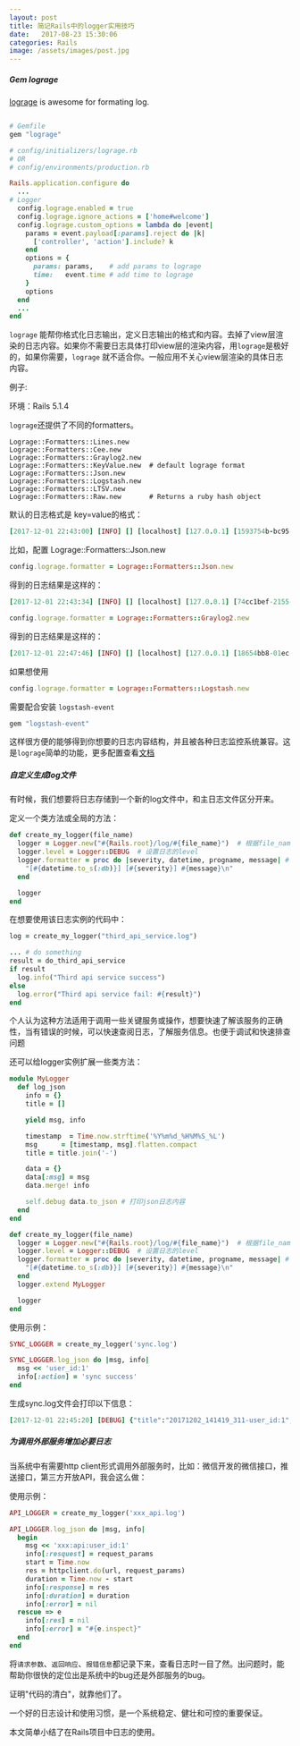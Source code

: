 ```yaml
---
layout: post
title: 简记Rails中的logger实用技巧
date:   2017-08-23 15:30:06
categories: Rails
image: /assets/images/post.jpg
---
```


##### Gem lograge

[lograge](https://github.com/roidrage/lograge) is awesome for formating log.

```ruby

# Gemfile
gem "lograge"
```

```ruby
# config/initializers/lograge.rb
# OR
# config/environments/production.rb

Rails.application.configure do
  ...
# Logger
  config.lograge.enabled = true
  config.lograge.ignore_actions = ['home#welcome']
  config.lograge.custom_options = lambda do |event|
    params = event.payload[:params].reject do |k|
      ['controller', 'action'].include? k
    end
    options = {
      params: params,    # add params to lograge
      time:   event.time # add time to lograge
    }
    options
  end
  ...
end

```

`lograge` 能帮你格式化日志输出，定义日志输出的格式和内容。去掉了view层渲染的日志内容。如果你不需要日志具体打印view层的渲染内容，用`lograge`是极好的，如果你需要，`lograge` 就不适合你。一般应用不关心view层渲染的具体日志内容。

例子:

环境：Rails 5.1.4

`lograge`还提供了不同的formatters。

```
Lograge::Formatters::Lines.new
Lograge::Formatters::Cee.new
Lograge::Formatters::Graylog2.new
Lograge::Formatters::KeyValue.new  # default lograge format
Lograge::Formatters::Json.new
Lograge::Formatters::Logstash.new
Lograge::Formatters::LTSV.new
Lograge::Formatters::Raw.new       # Returns a ruby hash object
```

默认的日志格式是 key=value的格式：

```ruby
[2017-12-01 22:43:00] [INFO] [] [localhost] [127.0.0.1] [1593754b-bc95-42] method=GET path=/ format=*/* controller=HomeController action=welcome status=200 duration=472.00 view=0.00 params={} time=2017-12-01 11:49:09 +0800

```

比如，配置 Lograge::Formatters::Json.new

```ruby
config.lograge.formatter = Lograge::Formatters::Json.new
```

得到的日志结果是这样的：

```ruby
[2017-12-01 22:43:34] [INFO] [] [localhost] [127.0.0.1] [74cc1bef-2155-42] {"method":"GET","path":"/","format":"*/*","controller":"HomeController","action":"welcome","status":200,"duration":3.09,"view":0.0,"params":{"home":{}},"time":"2017-12-01 22:43:34 +0800"}
```

```ruby
config.lograge.formatter = Lograge::Formatters::Graylog2.new
```

得到的日志结果是这样的：

```ruby
[2017-12-01 22:47:46] [INFO] [] [localhost] [127.0.0.1] [18654bb8-01ec-48] {:_method=>"GET", :_path=>"/", :_format=>"*/*", :_controller=>"HomeController", :_action=>"welcome", :_status=>200, :_duration=>368.34, :_view=>0.0, :_params=>{"home"=>{}}, :_time=>2017-12-01 22:47:46 +0800, :short_message=>"[200] GET / (HomeController#welcome)"}
```

如果想使用

```ruby
config.lograge.formatter = Lograge::Formatters::Logstash.new
```

需要配合安装 `logstash-event`

```ruby
gem "logstash-event"
```

这样很方便的能够得到你想要的日志内容结构，并且被各种日志监控系统兼容。这是`lograge`简单的功能，更多配置查看[文档](https://github.com/roidrage/lograge)

##### 自定义生成log文件

有时候，我们想要将日志存储到一个新的log文件中，和主日志文件区分开来。

定义一个类方法或全局的方法：

```ruby
def create_my_logger(file_name)
  logger = Logger.new("#{Rails.root}/log/#{file_name}")  # 根据file_name，创建一个logger实例。会在Rails.root/log目录下生成file_name文件，用来记录日志
  logger.level = Logger::DEBUG  # 设置日志的level
  logger.formatter = proc do |severity, datetime, progname, message| # 设置日志的formatter
    "[#{datetime.to_s(:db)}] [#{severity}] #{message}\n"
  end

  logger
end
```

在想要使用该日志实例的代码中：

```ruby
log = create_my_logger("third_api_service.log")

... # do something
result = do_third_api_service
if result
  log.info("Third api service success")
else
  log.error("Third api service fail: #{result}")
end
```

个人认为这种方法适用于调用一些关键服务或操作，想要快速了解该服务的正确性，当有错误的时候，可以快速查阅日志，了解服务信息。也便于调试和快速排查问题

还可以给logger实例扩展一些类方法：

```ruby
module MyLogger
  def log_json
    info = {}
    title = []

    yield msg, info

    timestamp  = Time.now.strftime('%Y%m%d_%H%M%S_%L')
    msg      = [timestamp, msg].flatten.compact
    title = title.join('-')

    data = {}
    data[:msg] = msg
    data.merge! info

    self.debug data.to_json # 打印json日志内容
  end
end

def create_my_logger(file_name)
  logger = Logger.new("#{Rails.root}/log/#{file_name}")  # 根据file_name，创建一个logger实例。会在Rails.root/log目录下生成file_name文件，用来记录日志
  logger.level = Logger::DEBUG  # 设置日志的level
  logger.formatter = proc do |severity, datetime, progname, message| # 设置日志的formatter
    "[#{datetime.to_s(:db)}] [#{severity}] #{message}\n"
  end
  logger.extend MyLogger

  logger
end
```

使用示例：
```ruby
SYNC_LOGGER = create_my_logger('sync.log')

SYNC_LOGGER.log_json do |msg, info|
  msg << 'user_id:1'
  info[:action] = 'sync success'
end
```

生成sync.log文件会打印以下信息：

```ruby
[2017-12-01 22:45:20] [DEBUG] {"title":"20171202_141419_311-user_id:1","action":"sync success"}
```

##### 为调用外部服务增加必要日志

当系统中有需要http client形式调用外部服务时，比如：微信开发的微信接口，推送接口，第三方开放API，我会这么做：

使用示例：
```ruby
API_LOGGER = create_my_logger('xxx_api.log')

API_LOGGER.log_json do |msg, info|
  begin
    msg << 'xxx:api:user_id:1'
    info[:resquest] = request_params
    start = Time.now
    res = httpclient.do(url, request_params)
    duration = Time.now - start
    info[:response] = res
    info[:duration] = duration
    info[:error] = nil
  rescue => e
    info[:res] = nil
    info[:error] = "#{e.inspect}"
  end
end
```

将`请求参数`、`返回响应`、`报错信息`都记录下来，查看日志时一目了然。出问题时，能帮助你很快的定位出是系统中的bug还是外部服务的bug。

证明"代码的清白"，就靠他们了。

一个好的日志设计和使用习惯，是一个系统稳定、健壮和可控的重要保证。

本文简单小结了在Rails项目中日志的使用。
